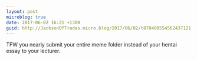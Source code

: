 ```yaml
---
layout: post
microblog: true
date: 2017-06-02 16:21 +1300
guid: http://JacksonOfTrades.micro.blog/2017/06/02/t870480554562437121.html
---
```

TFW you nearly submit your entire meme folder instead of your hentai essay to your lecturer.
